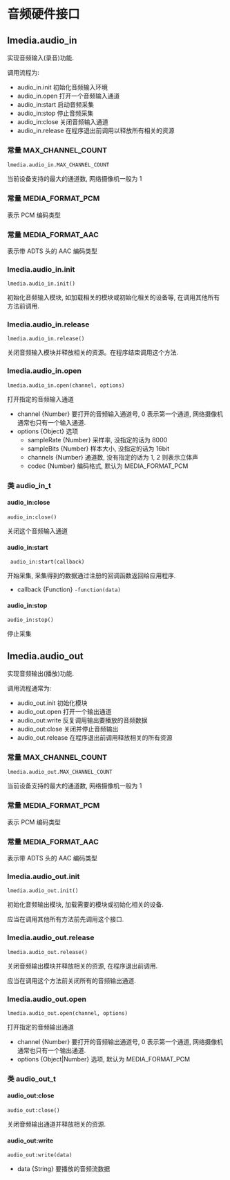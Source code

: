 # 音频硬件接口

## lmedia.audio_in

实现音频输入(录音)功能.

调用流程为:

- audio_in.init 初始化音频输入环境
- audio_in.open 打开一个音频输入通道
- audio_in:start 启动音频采集
- audio_in:stop 停止音频采集
- audio_in:close 关闭音频输入通道
- audio_in.release 在程序退出前调用以释放所有相关的资源

### 常量 MAX_CHANNEL_COUNT

    lmedia.audio_in.MAX_CHANNEL_COUNT

当前设备支持的最大的通道数, 网络摄像机一般为 1

### 常量 MEDIA_FORMAT_PCM

表示 PCM 编码类型

### 常量 MEDIA_FORMAT_AAC

表示带 ADTS 头的 AAC 编码类型

### lmedia.audio_in.init

    lmedia.audio_in.init()

初始化音频输入模块, 如加载相关的模块或初始化相关的设备等, 在调用其他所有方法前调用.

### lmedia.audio_in.release

    lmedia.audio_in.release()

关闭音频输入模块并释放相关的资源。在程序结束调用这个方法.

### lmedia.audio_in.open

    lmedia.audio_in.open(channel, options)

打开指定的音频输入通道

- channel {Number} 要打开的音频输入通道号, 0 表示第一个通道, 网络摄像机通常也只有一个输入通道.
- options {Object} 选项
  - sampleRate {Number} 采样率, 没指定的话为 8000
  - sampleBits {Number} 样本大小, 没指定的话为 16bit
  - channels {Number} 通道数, 没有指定的话为 1, 2 则表示立体声
  - codec {Number} 编码格式, 默认为 MEDIA_FORMAT_PCM

### 类 audio_in_t

#### audio_in:close

    audio_in:close()

关闭这个音频输入通道

#### audio_in:start

     audio_in:start(callback)

开始采集, 采集得到的数据通过注册的回调函数返回给应用程序.

- callback {Function} `-function(data)`

#### audio_in:stop

    audio_in:stop()

停止采集

## lmedia.audio_out

实现音频输出(播放)功能.

调用流程通常为:

- audio_out.init 初始化模块
- audio_out.open 打开一个输出通道
- audio_out:write 反复调用输出要播放的音频数据
- audio_out:close 关闭并停止音频输出
- audio_out.release 在程序退出前调用释放相关的所有资源

### 常量 MAX_CHANNEL_COUNT

    lmedia.audio_out.MAX_CHANNEL_COUNT

当前设备支持的最大的通道数, 网络摄像机一般为 1

### 常量 MEDIA_FORMAT_PCM

表示 PCM 编码类型

### 常量 MEDIA_FORMAT_AAC

表示带 ADTS 头的 AAC 编码类型

### lmedia.audio_out.init

    lmedia.audio_out.init()

初始化音频输出模块, 加载需要的模块或初始化相关的设备.

应当在调用其他所有方法前先调用这个接口.

### lmedia.audio_out.release

    lmedia.audio_out.release()

关闭音频输出模块并释放相关的资源, 在程序退出前调用.

应当在调用这个方法前关闭所有的音频输出通道.

### lmedia.audio_out.open

    lmedia.audio_out.open(channel, options)

打开指定的音频输出通道

- channel {Number} 要打开的音频输出通道号, 0 表示第一个通道, 网络摄像机通常也只有一个输出通道.
- options {Object|Number} 选项, 默认为 MEDIA_FORMAT_PCM

### 类 audio_out_t

#### audio_out:close

    audio_out:close()

关闭音频输出通道并释放相关的资源.

#### audio_out:write

    audio_out:write(data)

- data {String} 要播放的音频流数据